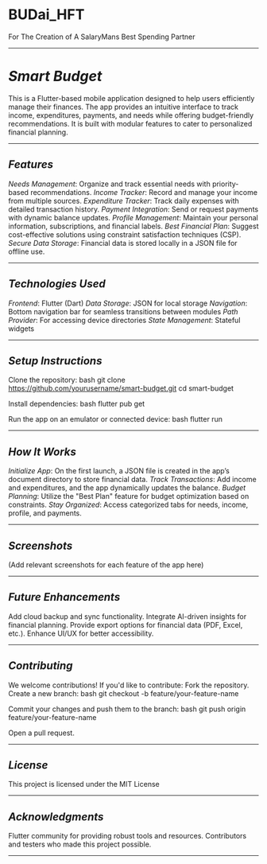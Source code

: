 # BUDai_HFT
For The Creation of A SalaryMans Best Spending Partner

---

# *Smart Budget*

This is a Flutter-based mobile application designed to help users efficiently manage their finances. The app provides an intuitive interface to track income, expenditures, payments, and needs while offering budget-friendly recommendations. It is built with modular features to cater to personalized financial planning.

---

## *Features*
*Needs Management*: Organize and track essential needs with priority-based recommendations.
*Income Tracker*: Record and manage your income from multiple sources.
*Expenditure Tracker*: Track daily expenses with detailed transaction history.
*Payment Integration*: Send or request payments with dynamic balance updates.
*Profile Management*: Maintain your personal information, subscriptions, and financial labels.
*Best Financial Plan*: Suggest cost-effective solutions using constraint satisfaction techniques (CSP).
*Secure Data Storage*: Financial data is stored locally in a JSON file for offline use.

---

## *Technologies Used*
*Frontend*: Flutter (Dart)
*Data Storage*: JSON for local storage
*Navigation*: Bottom navigation bar for seamless transitions between modules
*Path Provider*: For accessing device directories
*State Management*: Stateful widgets

---

## *Setup Instructions*
Clone the repository:
   bash
   git clone https://github.com/yourusername/smart-budget.git
   cd smart-budget
   
Install dependencies:
   bash
   flutter pub get
   
Run the app on an emulator or connected device:
   bash
   flutter run
   

---

## *How It Works*
*Initialize App*: On the first launch, a JSON file is created in the app’s document directory to store financial data.
*Track Transactions*: Add income and expenditures, and the app dynamically updates the balance.
*Budget Planning*: Utilize the "Best Plan" feature for budget optimization based on constraints.
*Stay Organized*: Access categorized tabs for needs, income, profile, and payments.

---

## *Screenshots*
(Add relevant screenshots for each feature of the app here)

---

## *Future Enhancements*
Add cloud backup and sync functionality.
Integrate AI-driven insights for financial planning.
Provide export options for financial data (PDF, Excel, etc.).
Enhance UI/UX for better accessibility.

---

## *Contributing*
We welcome contributions! If you'd like to contribute:
Fork the repository.
Create a new branch:
   bash
   git checkout -b feature/your-feature-name
   
Commit your changes and push them to the branch:
   bash
   git push origin feature/your-feature-name
   
Open a pull request.

---

## *License*
This project is licensed under the MIT License

---

## *Acknowledgments*
Flutter community for providing robust tools and resources.
Contributors and testers who made this project possible.

---
